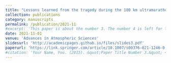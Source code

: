 ```yaml
---
title: "Lessons learned from the tragedy during the 100 km ultramarathon race in Baiyin, Gansu Province on 22 May 2021"
collection: publications
category: manuscripts
permalink: /publication/2021-11
#excerpt: 'This paper is about the number 3. The number 4 is left for future work.'
date: 2021-11-01
venue: 'Advances in Atmospheric Sciences'
slidesurl: 'http://academicpages.github.io/files/slides3.pdf'
paperurl: 'https://link.springer.com/article/10.1007/s00376-021-1246-0'
#citation: 'Your Name, You. (2015). &quot;Paper Title Number 3.&quot; <i>Journal 1</i>. 1(3).'
---
```

